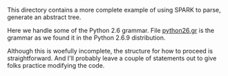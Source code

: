 This directory contains a more complete example of using SPARK to parse,
generate an abstract tree.

Here we handle some of the Python 2.6 grammar. File
[python26.gr](http://github.com/rocky/python-spark/tree/master/example/python2/python26.gr)
is the grammar as we found it in the Python 2.6.9 distribution.

Although this is woefully incomplete, the structure for how to proceed
is straightforward. And I'll probably leave a couple of statements out
to give folks practice modifying the code.
